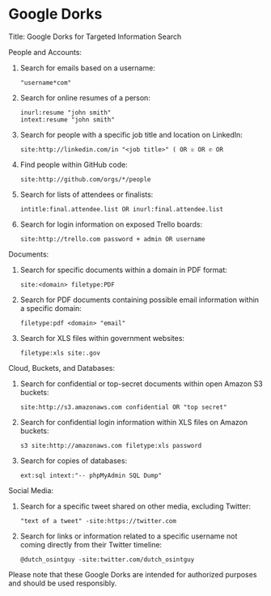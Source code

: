 # Google Dorks

Title: Google Dorks for Targeted Information Search

People and Accounts:

1.  Search for emails based on a username:

    ```
    "username*com"
    ```
2.  Search for online resumes of a person:

    ```
    inurl:resume "john smith"
    intext:resume "john smith"
    ```
3.  Search for people with a specific job title and location on LinkedIn:

    ```
    site:http://linkedin.com/in "<job title>" ( OR ☏ OR ✆ OR
    ```
4.  Find people within GitHub code:

    ```
    site:http://github.com/orgs/*/people
    ```
5.  Search for lists of attendees or finalists:

    ```
    intitle:final.attendee.list OR inurl:final.attendee.list
    ```
6.  Search for login information on exposed Trello boards:

    ```
    site:http://trello.com password + admin OR username
    ```

Documents:

1.  Search for specific documents within a domain in PDF format:

    ```
    site:<domain> filetype:PDF
    ```
2.  Search for PDF documents containing possible email information within a specific domain:

    ```
    filetype:pdf <domain> "email"
    ```
3.  Search for XLS files within government websites:

    ```
    filetype:xls site:.gov
    ```

Cloud, Buckets, and Databases:

1.  Search for confidential or top-secret documents within open Amazon S3 buckets:

    ```
    site:http://s3.amazonaws.com confidential OR "top secret"
    ```
2.  Search for confidential login information within XLS files on Amazon buckets:

    ```
    s3 site:http://amazonaws.com filetype:xls password
    ```
3.  Search for copies of databases:

    ```
    ext:sql intext:"-- phpMyAdmin SQL Dump"
    ```

Social Media:

1.  Search for a specific tweet shared on other media, excluding Twitter:

    ```
    "text of a tweet" -site:https://twitter.com
    ```
2.  Search for links or information related to a specific username not coming directly from their Twitter timeline:

    ```
    @dutch_osintguy -site:twitter.com/dutch_osintguy
    ```

Please note that these Google Dorks are intended for authorized purposes and should be used responsibly.
